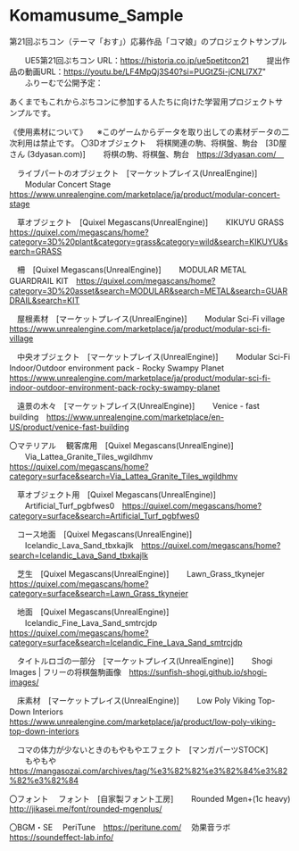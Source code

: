 # Komamusume_Sample
第21回ぷちコン（テーマ「おす」）応募作品「コマ娘」のプロジェクトサンプル

　　UE5第21回ぷちコン URL：https://historia.co.jp/ue5petitcon21
　　提出作品の動画URL：https://youtu.be/LF4MpQj3S40?si=PUGtZ5i-jCNLl7X7"
　　ふりーむで公開予定：

あくまでもこれからぷちコンに参加する人たちに向けた学習用プロジェクトサンプルです。

《使用素材について》
　※このゲームからデータを取り出しての素材データの二次利用は禁止です。
〇3Dオブジェクト
　将棋関連の駒、将棋盤、駒台　[3D屋さん (3dyasan.com)]
　　将棋の駒、将棋盤、駒台　https://3dyasan.com/　

　ライブパートのオブジェクト　[マーケットプレイス(UnrealEngine)]
　　Modular Concert Stage　https://www.unrealengine.com/marketplace/ja/product/modular-concert-stage

　草オブジェクト　[Quixel Megascans(UnrealEngine)]
　　KIKUYU GRASS　https://quixel.com/megascans/home?category=3D%20plant&category=grass&category=wild&search=KIKUYU&search=GRASS

　柵　[Quixel Megascans(UnrealEngine)]
　　MODULAR METAL GUARDRAIL KIT　https://quixel.com/megascans/home?category=3D%20asset&search=MODULAR&search=METAL&search=GUARDRAIL&search=KIT

　屋根素材　[マーケットプレイス(UnrealEngine)]
　　Modular Sci-Fi village　https://www.unrealengine.com/marketplace/ja/product/modular-sci-fi-village

　中央オブジェクト　[マーケットプレイス(UnrealEngine)]
　　Modular Sci-Fi Indoor/Outdoor environment pack - Rocky Swampy Planet　https://www.unrealengine.com/marketplace/ja/product/modular-sci-fi-indoor-outdoor-environment-pack-rocky-swampy-planet

　遠景の木々　[マーケットプレイス(UnrealEngine)]
　　Venice - fast building　https://www.unrealengine.com/marketplace/en-US/product/venice-fast-building


〇マテリアル
　観客席用　[Quixel Megascans(UnrealEngine)]
　　Via_Lattea_Granite_Tiles_wgildhmv　https://quixel.com/megascans/home?category=surface&search=Via_Lattea_Granite_Tiles_wgildhmv

　草オブジェクト用　[Quixel Megascans(UnrealEngine)]
　　Artificial_Turf_pgbfwes0　https://quixel.com/megascans/home?category=surface&search=Artificial_Turf_pgbfwes0

　コース地面　[Quixel Megascans(UnrealEngine)]
　　Icelandic_Lava_Sand_tbxkajlk　https://quixel.com/megascans/home?search=Icelandic_Lava_Sand_tbxkajlk

　芝生　[Quixel Megascans(UnrealEngine)]
　　Lawn_Grass_tkynejer　https://quixel.com/megascans/home?category=surface&search=Lawn_Grass_tkynejer

　地面　[Quixel Megascans(UnrealEngine)]
　　Icelandic_Fine_Lava_Sand_smtrcjdp　https://quixel.com/megascans/home?category=surface&search=Icelandic_Fine_Lava_Sand_smtrcjdp

　タイトルロゴの一部分　[マーケットプレイス(UnrealEngine)]
　　Shogi Images | フリーの将棋盤駒画像　https://sunfish-shogi.github.io/shogi-images/

　床素材　[マーケットプレイス(UnrealEngine)]
　　Low Poly Viking Top-Down Interiors　https://www.unrealengine.com/marketplace/ja/product/low-poly-viking-top-down-interiors

　コマの体力が少ないときのもやもやエフェクト　[マンガパーツSTOCK]
　　もやもや　https://mangasozai.com/archives/tag/%e3%82%82%e3%82%84%e3%82%82%e3%82%84


〇フォント
　フォント　[自家製フォント工房]
　　Rounded Mgen+(1c heavy)　http://jikasei.me/font/rounded-mgenplus/


〇BGM・SE
　PeriTune　https://peritune.com/
　効果音ラボ　https://soundeffect-lab.info/

